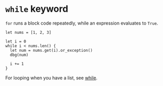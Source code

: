 # `while` keyword

`for` runs a block code repeatedly, while an expression evaluates to
`True`.

```
let nums = [1, 2, 3]

let i = 0
while i < nums.len() {
  let num = nums.get(i).or_exception()
  dbg(num)
  
  i += 1
}
```

For looping when you have a list, see
[while](keyword:for.html).
